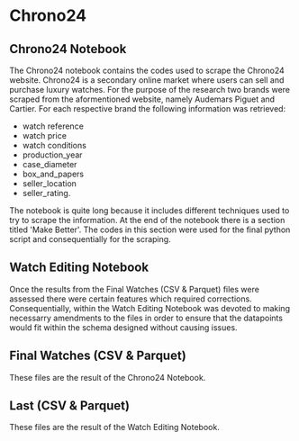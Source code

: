 # Chrono24

## Chrono24 Notebook

The Chrono24 notebook contains the codes used to scrape the Chrono24 website. Chrono24 is a secondary online market where users can sell and purchase luxury watches. For the purpose of the research two brands were scraped from the aformentioned website, namely Audemars Piguet and Cartier. For each respective brand the following information was retrieved:

- watch reference
- watch price
- watch conditions
- production_year
- case_diameter
- box_and_papers
- seller_location
- seller_rating.

The notebook is quite long because it includes different techniques used to try to scrape the information. At the end of the notebook there is a section titled 'Make Better'. The codes in this section were used for the final python script and consequentially for the scraping.

## Watch Editing Notebook

Once the results from the Final Watches (CSV & Parquet) files were assessed there were certain features which required corrections. Consequentially, within the Watch Editing Notebook was devoted to making necessarry amendments to the files in order to ensure that the datapoints would fit within the schema designed without causing issues.

## Final Watches (CSV & Parquet)

These files are the result of the Chrono24 Notebook.

## Last (CSV & Parquet)

These files are the result of the Watch Editing Notebook. 
